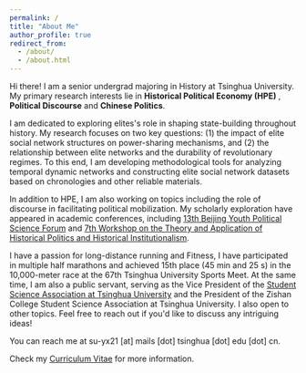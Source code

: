 ```yaml
---
permalink: /
title: "About Me"
author_profile: true
redirect_from: 
  - /about/
  - /about.html
---
```


Hi there! I am a senior undergrad majoring in History at Tsinghua University. My primary research interests lie in **Historical Political Economy (HPE)** , **Political Discourse** and **Chinese Politics**. 

I am dedicated to exploring elites's role in shaping state-building throughout history. My research focuses on two key questions: (1) the impact of elite social network structures on power-sharing mechanisms, and (2) the relationship between elite networks and the durability of revolutionary regimes. To this end, I am developing methodological tools for analyzing temporal dynamic networks and constructing elite social network datasets based on chronologies and other reliable materials.

In addition to HPE, I am also working on topics including the role of discourse in facilitating political mobilization. My scholarly exploration have appeared in academic conferences, including [13th Beijing Youth Political Science Forum](https://news.cupl.edu.cn/info/1012/40469.htm) and [7th Workshop on the Theory and Application of Historical Politics and Historical Institutionalism](https://www.cssn.cn/lsx/slcz/202404/t20240423_5747605.shtml). 

I have a passion for long-distance running and Fitness, I have participated in multiple half marathons and achieved 15th place (45 min and 25 s) in the 10,000-meter race at the 67th Tsinghua University Sports Meet. At the same time, I am also a public servant, serving as the Vice President of the [Student Science Association at Tsinghua University](https://www.tsinghua.edu.cn/xtw/sdfg/xskxjsxhd.htm) and the President of the Zishan College Student Science Association at Tsinghua University. I also open to other topics. Feel free to reach out if you'd like to discuss any intriguing ideas!

You can reach me at su-yx21 [at] mails [dot] tsinghua [dot] edu [dot] cn.

Check my [Curriculum Vitae](https://yuxuan-thu.github.io/files/cv.pdf) for more information.